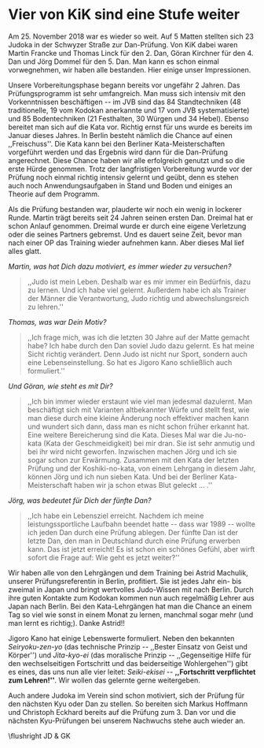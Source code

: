 # Vier von KiK sind eine Stufe weiter

Am 25. November 2018 war es wieder so weit. Auf 5 Matten stellten sich 23 Judoka in der Schwyzer Straße zur Dan-Prüfung. 
Von KiK dabei waren Martin Francke und Thomas Linck für den 2. Dan, Göran Kirchner für den 4. Dan und Jörg Dommel für den 5. Dan. 
Man kann es schon einmal vorwegnehmen, wir haben alle bestanden. Hier einige unser Impressionen. 

Unsere Vorbereitungsphase begann bereits vor ungefähr 2 Jahren. Das Prüfungsprogramm ist sehr umfangreich. Man muss sich intensiv mit den Vorkenntnissen beschäftigen -- im JVB sind das 84 Standtechniken (48 traditionelle, 19 vom Kodokan anerkannte und 17 vom JVB systematisierte) und 85 Bodentechniken (21 Festhalten, 30 Würgen und 34 Hebel). Ebenso bereitet man sich auf die Kata vor. Richtig ernst für uns wurde es bereits im Januar dieses Jahres. In Berlin besteht nämlich die Chance auf einen ,,Freischuss''. Die Kata kann bei den Berliner Kata-Meisterschaften vorgeführt werden und das Ergebnis wird dann für die Dan-Prüfung angerechnet. Diese Chance haben wir alle erfolgreich genutzt und so die erste Hürde genommen. 
Trotz der langfristigen Vorbereitung wurde vor der Prüfung noch einmal richtig intensiv gelernt und geübt, denn es stehen auch noch Anwendungsaufgaben in Stand und Boden und einiges an Theorie auf dem Programm.

Als die Prüfung bestanden war, plauderte wir noch ein wenig in lockerer Runde.
Martin trägt bereits seit 24 Jahren seinen ersten Dan. Dreimal hat er schon Anlauf genommen. Dreimal wurde er durch eine eigene Verletzung oder die seines Partners gebremst. Und es dauert seine Zeit, bevor man nach einer OP das Training wieder aufnehmen kann. Aber dieses Mal lief alles glatt. 

*Martin, was hat Dich dazu motiviert, es immer wieder zu versuchen?*

> ,,Judo ist mein Leben. Deshalb war es mir immer ein Bedürfnis, dazu zu lernen. Und ich habe viel gelernt. Außerdem habe ich als Trainer der Männer die Verantwortung, Judo richtig und abwechslungsreich zu lehren.''

*Thomas, was war Dein Motiv?*

> ,,Ich frage mich, was ich die letzten 30 Jahre auf der Matte gemacht habe? Ich habe durch den Dan soviel Judo dazu gelernt. Es hat meine Sicht richtig verändert. Denn Judo ist nicht nur Sport, sondern auch eine Lebenseinstellung. So hat es Jigoro Kano schließlich auch formuliert.''

*Und Göran, wie steht es mit Dir?*

> ,,Ich bin immer wieder erstaunt wie viel man jedesmal dazulernt. Man beschäftigt sich mit Varianten altbekannter Würfe und stellt fest, wie man diese durch eine kleine Änderung noch effektiver machen kann und wundert sich dann, dass man es nicht schon früher erkannt hat. 
Eine weitere Bereicherung sind die Kata. Dieses Mal war die Ju-no-kata (Kata der Geschmeidigkeit) bei mir dran. Sie ist sehr anmutig und bei ihr wird nicht geworfen. Inzwischen machen Jörg und ich sie sogar schon zur Erwärmung. Zusammen mit den Kata der letzten Prüfung und der Koshiki-no-kata, von einem Lehrgang in diesem Jahr, können Jörg und ich nun sieben Kata. Und bei der Berliner Kata-Meisterschaft haben wir ja schon etwas Blut geleckt ... .''

*Jörg, was bedeutet für Dich der fünfte Dan?*

> ,,Ich habe ein Lebensziel erreicht. Nachdem ich meine leistungssportliche Laufbahn beendet hatte -- dass war 1989 -- wollte ich jeden Dan durch eine Prüfung ablegen. Der fünfte Dan ist der letzte Dan, den man in Deutschland durch eine Prüfung erwerben kann. Das ist jetzt erreicht! Es ist schon ein schönes Gefühl, aber wirft sofort die Frage auf: Wie geht es jetzt weiter?''

Wir haben alle von den Lehrgängen und dem Training bei Astrid Machulik, unserer Prüfungsreferentin in Berlin, profitiert. Sie ist jedes Jahr ein- bis zweimal in Japan und bringt wertvolles Judo-Wissen mit nach Berlin. Durch ihre guten Kontakte zum Kodokan kommen nun auch regelmäßig Lehrer aus Japan nach Berlin. Bei den Kata-Lehrgängen hat man die Chance an einem Tag so viel wie sonst in einem Monat zu lernen, manchmal sogar mehr (und man lernt es richtig;). Danke Astrid!!

Jigoro Kano hat einige Lebenswerte formuliert. Neben den bekannten *Seiryoku-zen-yo* (das technische Prinzip -- ,,Bester Einsatz von Geist und Körper'') und *Jita-kyo-ei* (das moralische Prinzip -- ,,Gegenseitige Hilfe für den wechselseitigen Fortschritt und das beiderseitige Wohlergehen'')
gibt es eines, das uns nun alle vier leitet: *Seiki-ekisei* -- **,,Fortschritt verpflichtet zum Lehren!''**.
Wir wollen das gelernte gerne weitergeben.

Auch andere Judoka im Verein sind schon motiviert, sich der Prüfung für den nächsten Kyu oder Dan zu stellen. 
So bereiten sich Markus Hoffmann und Christoph Eckhard bereits auf die Prüfung zum 3. Dan vor und die nächsten Kyu-Prüfungen bei unserem Nachwuchs stehe auch wieder an.

\flushright JD \& GK